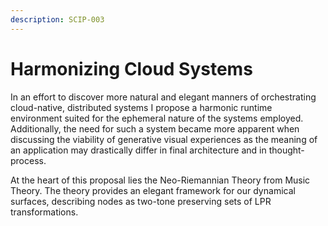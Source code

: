 ```yaml
---
description: SCIP-003
---
```


# Harmonizing Cloud Systems

In an effort to discover more natural and elegant manners of orchestrating cloud-native, distributed systems I propose a harmonic runtime environment suited for the ephemeral nature of the systems employed. Additionally, the need for such a system became more apparent when discussing the viability of generative visual experiences as the meaning of an application may drastically differ in final architecture and in thought-process.&#x20;

At the heart of this proposal lies the Neo-Riemannian Theory from Music Theory. The theory provides an elegant framework for our dynamical surfaces, describing nodes as two-tone preserving sets of LPR transformations.





